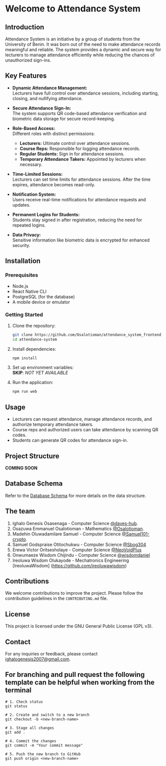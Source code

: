 
# Welcome to Attendance System  

## Introduction  
Attendance System is an initiative by a group of students from the University of Benin. It was born out of the need to make attendance records meaningful and reliable. The system provides a dynamic and secure way for lecturers to manage attendance efficiently while reducing the chances of unauthorized sign-ins.  

## Key Features  
- **Dynamic Attendance Management:**  
  Lecturers have full control over attendance sessions, including starting, closing, and nullifying attendance.  

- **Secure Attendance Sign-In:**  
  The system supports QR code-based attendance verification and biometric data storage for secure record-keeping.  

- **Role-Based Access:**  
  Different roles with distinct permissions:
  - **Lecturers:** Ultimate control over attendance sessions.
  - **Course Reps:** Responsible for logging attendance records.
  - **Regular Students:** Sign in for attendance sessions.
  - **Temporary Attendance Takers:** Appointed by lecturers when necessary.  

- **Time-Limited Sessions:**  
  Lecturers can set time limits for attendance sessions. After the time expires, attendance becomes read-only.  

- **Notification System:**  
  Users receive real-time notifications for attendance requests and updates.  

- **Permanent Logins for Students:**  
  Students stay signed in after registration, reducing the need for repeated logins.  

- **Data Privacy:**  
  Sensitive information like biometric data is encrypted for enhanced security.  

## Installation  

### Prerequisites  
- Node.js  
- React Native CLI  
- PostgreSQL (for the database)  
- A mobile device or emulator  

### Getting Started  

1. Clone the repository:
   ```bash
   git clone https://github.com/Osalotioman/attendance_system_frontend.git
   cd attendance-system
   ```

2. Install dependencies:
   ```bash
   npm install
   ```

3. Set up environment variables:  
   **SKIP**: *NOT YET AVAILABLE*

4. Run the application:
   ```bash
   npm run web
   ```

## Usage  
- Lecturers can request attendance, manage attendance records, and authorize temporary attendance takers.  
- Course reps and authorized users can take attendance by scanning QR codes.  
- Students can generate QR codes for attendance sign-in.  

## Project Structure  
**COMING SOON**

## Database Schema  
Refer to the [Database Schema](./docs/DatabaseSchema.md) for more details on the data structure.  

## The team
1. Ighalo Genesis Osasenaga - Computer Science [@daves-hub](https://github.com/daves-hub).
2. Osazuwa Emmanuel Osalotioman - Mathematics [@Osalotioman](https://github.com/Osalotioman).
3. Madehin Oluwadamilare Samuel - Computer Science [@Samuel101-crypto](https://github.com/Samuel101-crypto).
4. Samuel Godspraise Otitochukwu - Computer Science [@Sbog304](https://github.com/Sbog304)
5. Erewa Victor Oritsesholaye - Computer Science [@NeoVoidPlus](https://github.com/NeoVoidPlus)
6. Onwumaeze Wisdom Chijindu - Computer Science [@wisdomdaniel](https://github.com/wisdomdaniel)
7. Ireoluwa Wisdom Olukayode - Mechatronics Engineering [IreoluwaWisdom] (https://github.com/ireoluwawisdom)
## Contributions  
We welcome contributions to improve the project. Please follow the contribution guidelines in the `CONTRIBUTING.md` file.  

## License  
This project is licensed under the GNU General Public License (GPL v3).  

## Contact  
For any inquiries or feedback, please contact [ighalogenesis2007@gmail.com](ighalogenesis2007@gmail.com).


## For branching and pull request the following template can be helpful when working from the terminal
```
# 1. Check status
git status

# 2. Create and switch to a new branch
git checkout -b <new-branch-name>

# 3. Stage all changes
git add .

# 4. Commit the changes
git commit -m "Your commit message"

# 5. Push the new branch to GitHub
git push origin <new-branch-name>
```